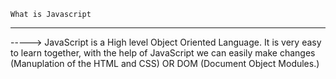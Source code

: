 ```
What is Javascript
```
-----------


-----> JavaScript is a High level Object Oriented Language. It is very easy to learn together, with the help of JavaScript we can easily make changes (Manuplation of the HTML and CSS) OR DOM (Document Object Modules.)


